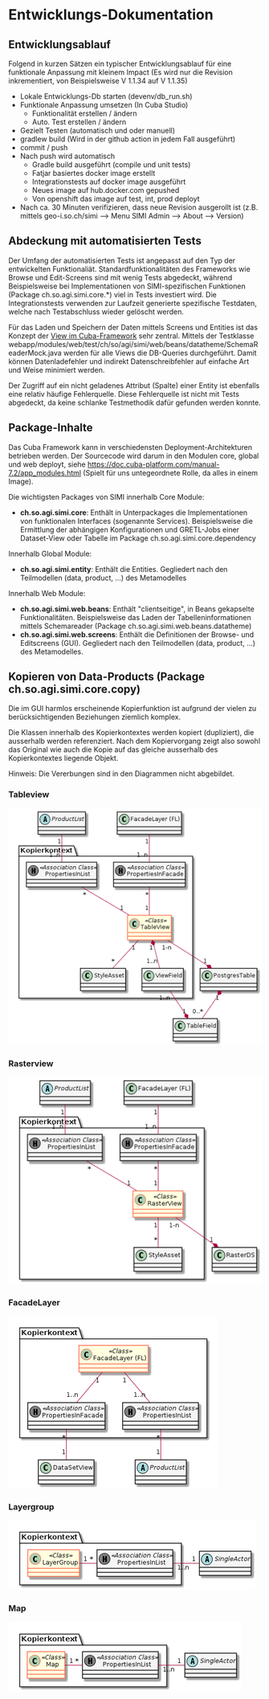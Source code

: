 # Entwicklungs-Dokumentation

## Entwicklungsablauf

Folgend in kurzen Sätzen ein typischer Entwicklungsablauf für eine funktionale Anpassung mit kleinem Impact (Es wird nur die Revision inkrementiert, von Beispielsweise V 1.1.34 auf V 1.1.35)

* Lokale Entwicklungs-Db starten (devenv/db_run.sh)
* Funktionale Anpassung umsetzen (In Cuba Studio)
  * Funktionalität erstellen / ändern
  * Auto. Test erstellen / ändern
* Gezielt Testen (automatisch und oder manuell)
* gradlew build (Wird in der github action in jedem Fall ausgeführt)
* commit / push
* Nach push wird automatisch
  * Gradle build ausgeführt (compile und unit tests)
  * Fatjar basiertes docker image erstellt
  * Integrationstests auf docker image ausgeführt
  * Neues image auf hub.docker.com gepushed
  * Von openshift das image auf test, int, prod deployt
* Nach ca. 30 Minuten verifizieren, dass neue Revision ausgerollt ist (z.B. mittels geo-i.so.ch/simi --> Menu SIMI Admin --> About --> Version)

## Abdeckung mit automatisierten Tests

Der Umfang der automatisierten Tests ist angepasst auf den Typ der entwickelten Funktionaliät. Standardfunktionalitäten des Frameworks wie Browse und Edit-Screens sind mit wenig Tests abgedeckt, während Beispielsweise bei Implementationen von SIMI-spezifischen Funktionen (Package ch.so.agi.simi.core.*) viel in Tests investiert wird. 
Die Integrationstests verwenden zur Laufzeit generierte spezifische Testdaten, welche nach Testabschluss wieder gelöscht werden.

Für das Laden und Speichern der Daten mittels Screens und Entities ist das Konzept der [View im Cuba-Framework](https://doc.cuba-platform.com/manual-latest/views.html) sehr zentral. Mittels der Testklasse webapp/modules/web/test/ch/so/agi/simi/web/beans/datatheme/SchemaReaderMock.java werden für alle Views die DB-Queries durchgeführt. Damit können Datenladefehler und indirekt Datenschreibfehler auf einfache Art und Weise minimiert werden.

Der Zugriff auf ein nicht geladenes Attribut (Spalte) einer Entity ist ebenfalls eine relativ häufige Fehlerquelle. Diese Fehlerquelle ist nicht mit Tests abgedeckt, da keine schlanke Testmethodik dafür gefunden werden konnte. 

## Package-Inhalte

Das Cuba Framework kann in verschiedensten Deployment-Architekturen betrieben werden. Der Sourcecode wird darum in den Modulen core, global und web deployt, siehe https://doc.cuba-platform.com/manual-7.2/app_modules.html (Spielt für uns untegeordnete Rolle, da alles in einem Image).

Die wichtigsten Packages von SIMI innerhalb Core Module:

* **ch.so.agi.simi.core**: Enthält in Unterpackages die Implementationen von funktionalen Interfaces (sogenannte Services). Beispielsweise die Ermittlung der abhängigen Konfigurationen und GRETL-Jobs einer Dataset-View oder Tabelle im Package ch.so.agi.simi.core.dependency

Innerhalb Global Module: 

* **ch.so.agi.simi.entity**: Enthält die Entities. Gegliedert nach den Teilmodellen (data, product, ...) des Metamodelles

Innerhalb Web Module:

* **ch.so.agi.simi.web.beans**: Enthält "clientseitige", in Beans gekapselte Funktionalitäten. Beispielsweise das Laden der Tabelleninformationen mittels Schemareader (Package ch.so.agi.simi.web.beans.datatheme)
* **ch.so.agi.simi.web.screens**: Enthält die Definitionen der Browse- und Editscreens (GUI). Gegliedert nach den Teilmodellen (data, product, ...) des Metamodelles.

## Kopieren von Data-Products (Package ch.so.agi.simi.core.copy)

Die im GUI harmlos erscheinende Kopierfunktion ist aufgrund der vielen zu berücksichtigenden Beziehungen
ziemlich komplex.

Die Klassen innerhalb des Kopierkontextes werden kopiert (dupliziert), die ausserhalb werden referenziert. 
Nach dem Kopiervorgang zeigt also sowohl das Original wie auch die Kopie auf das gleiche ausserhalb des
Kopierkontextes liegende Objekt.

Hinweis: Die Vererbungen sind in den Diagrammen nicht abgebildet.

### Tableview

![Tableview Copy](res/copy-tableview.png)

### Rasterview

![Rasterview Copy](res/copy-rasterview.png)

### FacadeLayer

![Facadelayer Copy](res/copy-facadelayer.png)

### Layergroup

![Layergroup Copy](res/copy-layergroup.png)

### Map

![Map Copy](res/copy-map.png)
